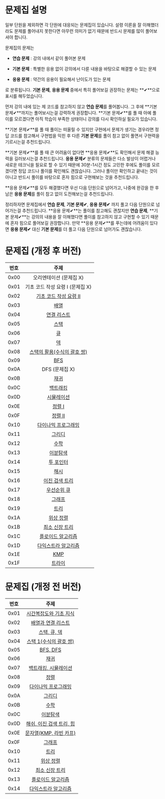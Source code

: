 # 문제집 설명

일부 단원을 제외하면 각 단원에 대응되는 문제집이 있습니다. 설령 이론을 잘 이해했더라도 문제를 풀어내지 못한다면 아무런 의미가 없기 때문에 반드시 문제를 많이 풀어보셔야 합니다.

문제집의 문제는

- **연습 문제** : 강의 내에서 같이 풀어본 문제

- **기본 문제** : 특별한 응용 없이 강의에서 다룬 내용을 바탕으로 해결할 수 있는 문제

- **응용 문제** : 약간의 응용이 필요해서 난이도가 있는 문제

로 분류됩니다. **기본 문제**, **응용 문제** 중에서 특히 풀어보길 권장하는 문제는 **✔**으로 표시를 해두었습니다.

먼저 강의 내에 있는 제 코드를 참고하지 않고 **연습 문제**를 풀어봅니다. 그 후에 **기본 문제✔**까지는 풀어보시는걸 강력하게 권장합니다. **기본 문제✔**를 풀 때 아예 풀이를 모르겠다면 아직 학습이 부족한 상태이니 강의를 다시 확인하실 필요가 있습니다.

**기본 문제✔**를 풀 때 풀이는 떠올릴 수 있지만 구현에서 문제가 생기는 경우라면 정답 코드를 참고해서 구현법을 익힌 후 다른 **기본 문제**를 풀이 참고 없이 풀면서 구현력을 기르시는걸 추천드립니다.

**기본 문제✔**를 풀 때 큰 어려움이 없다면 **응용 문제✔**도 확인해서 문제 해결 능력을 길러보시는걸 추천드립니다. **응용 문제✔** 분류의 문제들은 다소 발상이 어렵거나 새로운 테크닉을 필요로 할 수 있기 때문에 30분-1시간 정도 고민한 후에도 풀이를 모르겠다면 정답 코드나 풀이를 확인해도 괜찮습니다. 그러나 풀이만 확인하고 끝내는 것이 아니고 반드시 풀이를 바탕으로 혼자 힘으로 구현해보는 것을 추천드립니다.

**응용 문제✔**를 모두 해결했다면 우선 다음 단원으로 넘어가고, 나중에 완강을 한 후 남은 **응용 문제**를 풀이 참고 없이 도전해보는걸 추천드립니다.

정리하자면 문제집에서 **연습 문제**, **기본 문제✔**, **응용 문제✔** 까지 풀고 다음 단원으로 넘어가는걸 추천드립니다. **응용 문제✔**는 풀이를 참고해도 괜찮지만 **연습 문제**, **기본 문제✔**는 강의의 내용을 잘 이해했다면 풀이를 참고하지 않고 구현할 수 있기 때문에 혼자 힘으로 풀어보길 권장합니다. 만약 **응용 문제✔**를 푸는데에 어려움이 있다면 **응용 문제✔** 대신 **기본 문제**를 더 풀고 다음 단원으로 넘어가도 괜찮습니다.

# 문제집 (개정 후 버전)
| 번호 | 주제 |
| :--: | :--: |
| 0x00 | 오리엔테이션 (문제집 X) |
| 0x01 | 기초 코드 작성 요령 I (문제집 X) |
| 0x02 | [기초 코드 작성 요령 II](workbook/0x02.md) |
| 0x03 | [배열](workbook/0x03.md) |
| 0x04 | [연결 리스트](workbook/0x04.md) |
| 0x05 | [스택](workbook/0x05.md) |
| 0x06 | [큐](workbook/0x06.md) |
| 0x07 | [덱](workbook/0x07.md) |
| 0x08 | [스택의 활용(수식의 괄호 쌍)](workbook/0x08.md) |
| 0x09 | [BFS](workbook/0x09.md) |
| 0x0A | DFS (문제집 X) |
| 0x0B | [재귀](workbook/0x0B.md) |
| 0x0C | [백트래킹](workbook/0x0C.md) |
| 0x0D | [시뮬레이션](workbook/0x0D.md) |
| 0x0E | [정렬 I](workbook/0x0E.md) |
| 0x0F | [정렬 II](workbook/0x0F.md) |
| 0x10 | [다이나믹 프로그래밍](workbook/0x10.md) |
| 0x11 | [그리디](workbook/0x11.md) |
| 0x12 | [수학](workbook/0x12.md) |
| 0x13 | [이분탐색](workbook/0x13.md) |
| 0x14 | [투 포인터](workbook/0x14.md) |
| 0x15 | [해시](workbook/0x15.md) |
| 0x16 | [이진 검색 트리](workbook/0x16.md) |
| 0x17 | [우선순위 큐](workbook/0x17.md) |
| 0x18 | [그래프](workbook/0x18.md) |
| 0x19 | [트리](workbook/0x19.md) |
| 0x1A | [위상 정렬](workbook/0x1A.md) |
| 0x1B | [최소 신장 트리](workbook/0x1B.md) |
| 0x1C | [플로이드 알고리즘](workbook/0x1C.md) |
| 0x1D | [다익스트라 알고리즘](workbook/0x1D.md) |
| 0x1E | [KMP](workbook/0x1E.md) |
| 0x1F | [트라이](workbook/0x1F.md) |

# 문제집 (개정 전 버전)
| 번호 | 주제 |
| :---: | :---: |
| 0x01 | [시간복잡도와 기초 지식](https://www.acmicpc.net/workbook/view/7286) |
| 0x02 | [배열과 연결 리스트](https://www.acmicpc.net/workbook/view/7287) |
| 0x03 | [스택, 큐, 덱](https://www.acmicpc.net/workbook/view/7288) |
| 0x04 | [스택 1(수식의 괄호 쌍)](https://www.acmicpc.net/workbook/view/7289) |
| 0x05 | [BFS, DFS](https://www.acmicpc.net/workbook/view/7290) |
| 0x06 | [재귀](https://www.acmicpc.net/workbook/view/7291) |
| 0x07 | [백트래킹, 시뮬레이션](https://www.acmicpc.net/workbook/view/7292) |
| 0x08 | [정렬](https://www.acmicpc.net/workbook/view/7293) |
| 0x09 | [다이나믹 프로그래밍](https://www.acmicpc.net/workbook/view/7294) |
| 0x0A | [그리디](https://www.acmicpc.net/workbook/view/7295) |
| 0x0B | [수학](https://www.acmicpc.net/workbook/view/7296) |
| 0x0C | [이분탐색](https://www.acmicpc.net/workbook/view/7297) |
| 0x0D | [해쉬, 이진 검색 트리, 힙](https://www.acmicpc.net/workbook/view/7298) |
| 0x0E | [문자열(KMP, 라빈 카프)](https://www.acmicpc.net/workbook/view/7299) |
| 0x0F | [그래프](https://www.acmicpc.net/workbook/view/7300) |
| 0x10 | [트리](https://www.acmicpc.net/workbook/view/7301) |
| 0x11 | [위상 정렬](https://www.acmicpc.net/workbook/view/7302) |
| 0x12 | [최소 신장 트리](https://www.acmicpc.net/workbook/view/7303) |
| 0x13 | [플로이드 알고리즘](https://www.acmicpc.net/workbook/view/7304) |
| 0x14 | [다익스트라 알고리즘](https://www.acmicpc.net/workbook/view/7305) |    
